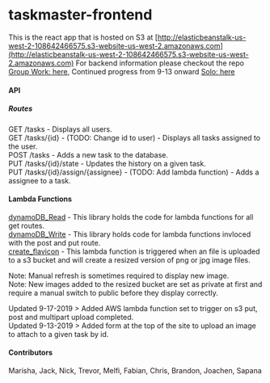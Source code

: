 # taskmaster-frontend
This is the react app that is hosted on S3 at [http://elasticbeanstalk-us-west-2-108642466575.s3-website-us-west-2.amazonaws.com](http://elasticbeanstalk-us-west-2-108642466575.s3-website-us-west-2.amazonaws.com)
For backend information please checkout the repo [Group Work: here](https://github.com/Taskmaster-401/taskmaster), Continued progress from 9-13 onward [Solo: here](https://github.com/kdcouture/taskMaster/tree/2kevdev)
#### API
##### Routes
GET /tasks - Displays all users.  
GET /tasks/{id} - (TODO: Change id to user) - Displays all tasks assigned to the user.  
POST /tasks - Adds a new task to the database.  
PUT /tasks/{id}/state - Updates the history on a given task.  
PUT /tasks/{id}/assign/{assignee} - (TODO: Add lambda function) - Adds a assignee to a task.  

#### Lambda Functions
  
[dynamoDB_Read](https://github.com/kdcouture/taskmaster-frontend/blob/master/taskmaster-frontend/lambda_dynamoDB_Read/src/main/java/lambda_dynamoDB_Read/Library.java) - This library holds the code for lambda functions for all get routes.  
[dynamoDB_Write](https://github.com/kdcouture/taskmaster-frontend/tree/master/taskmaster-frontend/lambda_dynamoDB_Write) - This library holds code for lambda functions invloced with the post and put route.  
[create_flavicon](https://github.com/kdcouture/taskmaster-frontend/tree/master/taskmaster-frontend/lambda_create_flavicon) - This lambda function is triggered when an file is uploaded to a s3 bucket and will create a resized version of png or jpg image files.  
  
Note: Manual refresh is sometimes required to display new image.  
Note: New images added to the resized bucket are set as private at first and require a manual switch to public before they display correctly.  
  
  
Updated 9-17-2019 > Added AWS lambda function set to trigger on s3 put, post and multipart upload completed.  
Updated 9-13-2019 > Added form at the top of the site to upload an image to attach to a given task by id.

#### Contributors 
Marisha, Jack, Nick, Trevor, Melfi, Fabian, Chris, Brandon, Joachen, Sapana
